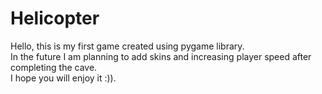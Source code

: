 # Helicopter
Hello, this is my first game created using pygame library.  
In the future I am planning to add skins and increasing player speed after completing the cave.  
I hope you will enjoy it :)).
